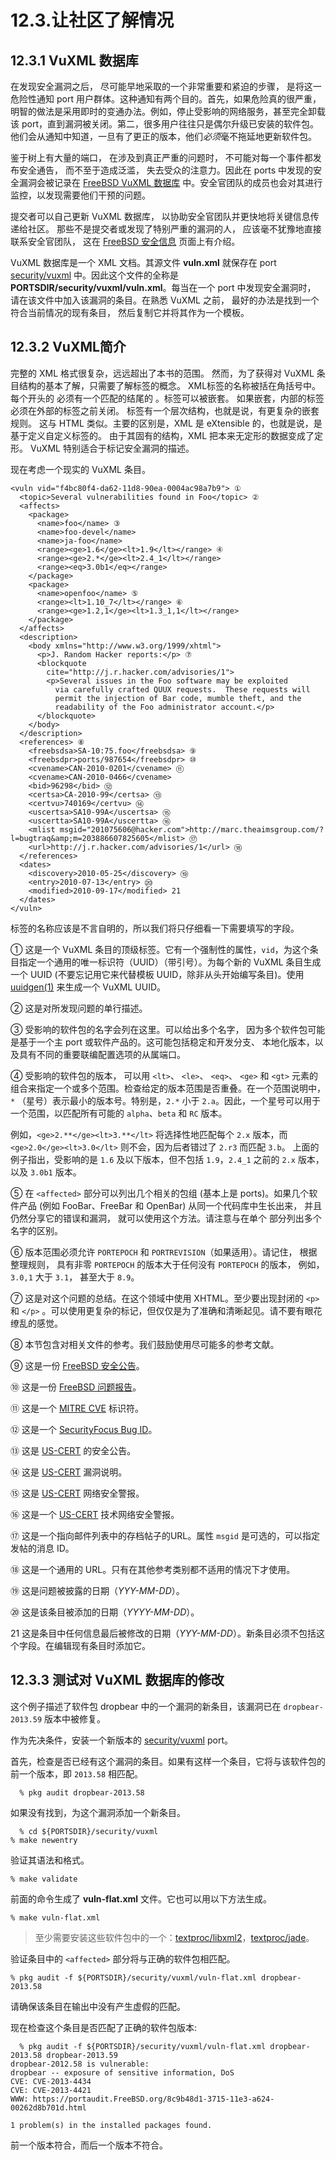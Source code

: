 # 12.3.让社区了解情况

## 12.3.1 VuXML 数据库

在发现安全漏洞之后， 尽可能早地采取的一个非常重要和紧迫的步骤， 是将这一危险性通知 port 用户群体。这种通知有两个目的。首先，如果危险真的很严重，明智的做法是采用即时的变通办法。例如，停止受影响的网络服务，甚至完全卸载该 port，直到漏洞被关闭。第二，很多用户往往只是偶尔升级已安装的软件包。他们会从通知中知道，一旦有了更正的版本，他们*必须*毫不拖延地更新软件包。

鉴于树上有大量的端口， 在涉及到真正严重的问题时， 不可能对每一个事件都发布安全通告， 而不至于造成泛滥， 失去受众的注意力。因此在 ports 中发现的安全漏洞会被记录在 [FreeBSD VuXML 数据库](https://vuxml.freebsd.org/) 中。安全官团队的成员也会对其进行监控，以发现需要他们干预的问题。

提交者可以自己更新 VuXML 数据库， 以协助安全官团队并更快地将关键信息传递给社区。
那些不是提交者或发现了特别严重的漏洞的人， 应该毫不犹豫地直接联系安全官团队， 这在 [FreeBSD 安全信息](https://www.freebsd.org/security/#how) 页面上有介绍。

VuXML 数据库是一个 XML 文档。其源文件 **vuln.xml** 就保存在 port [security/vuxml](https://cgit.freebsd.org/ports/tree/security/vuxml/pkg-descr) 中。因此这个文件的全称是 **PORTSDIR/security/vuxml/vuln.xml**。每当在一个 port 中发现安全漏洞时， 请在该文件中加入该漏洞的条目。在熟悉 VuXML 之前， 最好的办法是找到一个符合当前情况的现有条目， 然后复制它并将其作为一个模板。

## 12.3.2 VuXML简介

完整的 XML 格式很复杂，远远超出了本书的范围。
然而，为了获得对 VuXML 条目结构的基本了解，只需要了解标签的概念。
XML标签的名称被括在角括号中。
每个开头的 <tag> 必须有一个匹配的结尾的 </tag>。标签可以被嵌套。
如果嵌套，内部的标签必须在外部的标签之前关闭。
标签有一个层次结构，也就是说，有更复杂的嵌套规则。
这与 HTML 类似。主要的区别是，XML 是 eXtensible 的，也就是说，是基于定义自定义标签的。
由于其固有的结构，XML 把本来无定形的数据变成了定形。
VuXML 特别适合于标记安全漏洞的描述。

现在考虑一个现实的 VuXML 条目。

~~~
<vuln vid="f4bc80f4-da62-11d8-90ea-0004ac98a7b9"> ①
  <topic>Several vulnerabilities found in Foo</topic> ②
  <affects>
    <package>
      <name>foo</name> ③
      <name>foo-devel</name>
      <name>ja-foo</name>
      <range><ge>1.6</ge><lt>1.9</lt></range> ④
      <range><ge>2.*</ge><lt>2.4_1</lt></range>
      <range><eq>3.0b1</eq></range>
    </package>
    <package>
      <name>openfoo</name> ⑤
      <range><lt>1.10_7</lt></range> ⑥
      <range><ge>1.2,1</ge><lt>1.3_1,1</lt></range>
    </package>
  </affects>
  <description>
    <body xmlns="http://www.w3.org/1999/xhtml">
      <p>J. Random Hacker reports:</p> ⑦
      <blockquote
        cite="http://j.r.hacker.com/advisories/1">
        <p>Several issues in the Foo software may be exploited
          via carefully crafted QUUX requests.  These requests will
          permit the injection of Bar code, mumble theft, and the
          readability of the Foo administrator account.</p>
      </blockquote>
    </body>
  </description>
  <references> ⑧
    <freebsdsa>SA-10:75.foo</freebsdsa> ⑨
    <freebsdpr>ports/987654</freebsdpr> ⑩
    <cvename>CAN-2010-0201</cvename> ⑪
    <cvename>CAN-2010-0466</cvename>
    <bid>96298</bid> ⑫
    <certsa>CA-2010-99</certsa> ⑬
    <certvu>740169</certvu> ⑭
    <uscertsa>SA10-99A</uscertsa> ⑮
    <uscertta>SA10-99A</uscertta> ⑯
    <mlist msgid="201075606@hacker.com">http://marc.theaimsgroup.com/?l=bugtraq&amp;m=203886607825605</mlist> ⑰
    <url>http://j.r.hacker.com/advisories/1</url> ⑱
  </references>
  <dates>
    <discovery>2010-05-25</discovery> ⑲
    <entry>2010-07-13</entry> ⑳
    <modified>2010-09-17</modified> 21
  </dates>
</vuln>
~~~

标签的名称应该是不言自明的，所以我们将只仔细看一下需要填写的字段。

① 这是一个 VuXML 条目的顶级标签。它有一个强制性的属性，``vid``，为这个条目指定一个通用的唯一标识符（UUID）（带引号）。为每个新的 VuXML 条目生成一个 UUID (不要忘记用它来代替模板 UUID，除非从头开始编写条目)。使用 [uuidgen(1)](https://www.freebsd.org/cgi/man.cgi?query=uuidgen&sektion=1&format=html) 来生成一个 VuXML UUID。

② 这是对所发现问题的单行描述。

③ 受影响的软件包的名字会列在这里。可以给出多个名字， 因为多个软件包可能是基于一个主 port 或软件产品的。这可能包括稳定和开发分支、 本地化版本，以及具有不同的重要联编配置选项的从属端口。

④ 受影响的软件包的版本， 可以用 ``<lt>``、 ``<le>``、 ``<eq>``、 ``<ge>`` 和 ``<gt>`` 元素的组合来指定一个或多个范围。检查给定的版本范围是否重叠。在一个范围说明中，``*`` （星号）表示最小的版本号。特别是，``2.*`` 小于 ``2.a``。因此，一个星号可以用于一个范围，以匹配所有可能的 ``alpha``、``beta`` 和 ``RC`` 版本。

例如，``<ge>2.**</ge><lt>3.**</lt>`` 将选择性地匹配每个 ``2.x`` 版本，而``<ge>2.0</ge><lt>3.0</lt>`` 则不会，因为后者错过了 ``2.r3`` 而匹配 ``3.b``。
上面的例子指出，受影响的是 ``1.6`` 及以下版本，但不包括 ``1.9``，``2.4_1`` 之前的 ``2.x`` 版本，以及 ``3.0b1`` 版本。

⑤ 在 ``<affected>`` 部分可以列出几个相关的包组 (基本上是 ports)。如果几个软件产品 (例如 FooBar、FreeBar 和 OpenBar) 从同一个代码库中生长出来， 并且仍然分享它的错误和漏洞， 就可以使用这个方法。请注意与在单个 <package> 部分列出多个名字的区别。

⑥ 版本范围必须允许 ``PORTEPOCH`` 和 ``PORTREVISION``（如果适用）。请记住， 根据整理规则， 具有非零 ``PORTEPOCH`` 的版本大于任何没有 ``PORTEPOCH`` 的版本， 例如， ``3.0,1`` 大于 ``3.1``， 甚至大于 ``8.9``。

⑦ 这是对这个问题的总结。在这个领域中使用 XHTML。至少要出现封闭的 ``<p>`` 和 ``</p>`` 。可以使用更复杂的标记，但仅仅是为了准确和清晰起见。请不要有眼花缭乱的感觉。

⑧ 本节包含对相关文件的参考。我们鼓励使用尽可能多的参考文献。

⑨ 这是一份 [FreeBSD 安全公告](https://www.freebsd.org/security/#adv)。

⑩ 这是一份 [FreeBSD 问题报告](https://www.freebsd.org/support/)。

⑪ 这是一个 [MITRE CVE](https://cve.mitre.org/) 标识符。

⑫ 这是一个 [SecurityFocus Bug ID](https://www.securityfocus.com/bid/)。

⑬ 这是 [US-CERT](https://www.cert.org/) 的安全公告。

⑭ 这是 [US-CERT](https://www.cert.org/) 漏洞说明。

⑮ 这是 [US-CERT](https://www.cert.org/) 网络安全警报。

⑯ 这是一个 [US-CERT](https://www.cert.org/) 技术网络安全警报。

⑰ 这是一个指向邮件列表中的存档帖子的URL。属性 ``msgid`` 是可选的，可以指定发帖的消息 ID。

⑱ 这是一个通用的 URL。只有在其他参考类别都不适用的情况下才使用。

⑲ 这是问题被披露的日期（*YYY-MM-DD*）。

⑳ 这是该条目被添加的日期（*YYYY-MM-DD*）。

21 这是条目中任何信息最后被修改的日期（*YYY-MM-DD*）。新条目必须不包括这个字段。在编辑现有条目时添加它。


## 12.3.3 测试对 VuXML 数据库的修改

这个例子描述了软件包 dropbear 中的一个漏洞的新条目，该漏洞已在 ``dropbear-2013.59`` 版本中被修复。

作为先决条件，安装一个新版本的 [security/vuxml](https://cgit.freebsd.org/ports/tree/security/vuxml/pkg-descr) port。

首先，检查是否已经有这个漏洞的条目。如果有这样一个条目，它将与该软件包的前一个版本，即 ``2013.58`` 相匹配。

~~~
  % pkg audit dropbear-2013.58
~~~  

如果没有找到，为这个漏洞添加一个新条目。

~~~
  % cd ${PORTSDIR}/security/vuxml
% make newentry
~~~
  
验证其语法和格式。

~~~
% make validate
~~~
  
前面的命令生成了 **vuln-flat.xml** 文件。它也可以用以下方法生成。

~~~
% make vuln-flat.xml
~~~
  
>至少需要安装这些软件包中的一个：[textproc/libxml2](https://cgit.freebsd.org/ports/tree/textproc/libxml2/pkg-descr)，[textproc/jade](https://cgit.freebsd.org/ports/tree/textproc/jade/pkg-descr)。

验证条目中的 ``<affected>`` 部分将与正确的软件包相匹配。

~~~
% pkg audit -f ${PORTSDIR}/security/vuxml/vuln-flat.xml dropbear-2013.58
~~~
  
请确保该条目在输出中没有产生虚假的匹配。

现在检查这个条目是否匹配了正确的软件包版本:

~~~
  % pkg audit -f ${PORTSDIR}/security/vuxml/vuln-flat.xml dropbear-2013.58 dropbear-2013.59
dropbear-2012.58 is vulnerable:
dropbear -- exposure of sensitive information, DoS
CVE: CVE-2013-4434
CVE: CVE-2013-4421
WWW: https://portaudit.FreeBSD.org/8c9b48d1-3715-11e3-a624-00262d8b701d.html
  
1 problem(s) in the installed packages found.
~~~
  
前一个版本符合，而后一个版本不符合。
